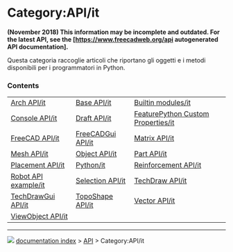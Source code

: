 # Category:API/it
**(November 2018) This information may be incomplete and outdated. For the latest API, see the [https://www.freecadweb.org/api autogenerated API documentation].**

Questa categoria raccoglie articoli che riportano gli oggetti e i metodi disponibili per i programmatori in Python.

### Contents

|     |     |     |
| --- | --- | --- |
| [Arch API/it](Arch_API/it.md) | [Base API/it](Base_API/it.md) | [Builtin modules/it](Builtin_modules/it.md) |
| [Console API/it](Console_API/it.md) | [Draft API/it](Draft_API/it.md) | [FeaturePython Custom Properties/it](FeaturePython_Custom_Properties/it.md) |
| [FreeCAD API/it](FreeCAD_API/it.md) | [FreeCADGui API/it](FreeCADGui_API/it.md) | [Matrix API/it](Matrix_API/it.md) |
| [Mesh API/it](Mesh_API/it.md) | [Object API/it](Object_API/it.md) | [Part API/it](Part_API/it.md) |
| [Placement API/it](Placement_API/it.md) | [Python/it](Python/it.md) | [Reinforcement API/it](Reinforcement_API/it.md) |
| [Robot API example/it](Robot_API_example/it.md) | [Selection API/it](Selection_API/it.md) | [TechDraw API/it](TechDraw_API/it.md) |
| [TechDrawGui API/it](TechDrawGui_API/it.md) | [TopoShape API/it](TopoShape_API/it.md) | [Vector API/it](Vector_API/it.md) |
| [ViewObject API/it](ViewObject_API/it.md) |



---
![](images/Right_arrow.png) [documentation index](../README.md) > [API](Category_API.md) > Category:API/it
